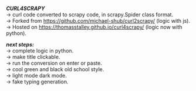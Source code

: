 _**CURL4SCRAPY**_\
&rarr; curl code converted to scrapy code, in scrapy.Spider class format.\
&rarr; Forked from https://github.com/michael-shub/curl2scrapy/ (logic with js).\
&rarr; Hosted on https://thomasstalley.github.io/curl4scrapy/ (logic now with python).

_**next steps:**_\
&rarr; complete logic in python.\
&rarr; make title clickable.\
&rarr; run the conversion on enter or paste.\
&rarr; cool green and black old school style.\
&rarr; light mode dark mode.\
&rarr; fake typing generation.
